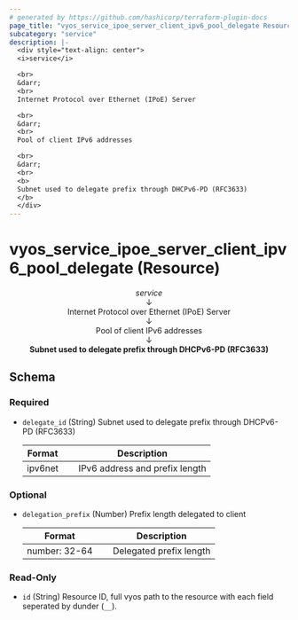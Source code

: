 ```yaml
---
# generated by https://github.com/hashicorp/terraform-plugin-docs
page_title: "vyos_service_ipoe_server_client_ipv6_pool_delegate Resource - vyos"
subcategory: "service"
description: |-
  <div style="text-align: center">
  <i>service</i>

  <br>
  &darr;
  <br>
  Internet Protocol over Ethernet (IPoE) Server

  <br>
  &darr;
  <br>
  Pool of client IPv6 addresses

  <br>
  &darr;
  <br>
  <b>
  Subnet used to delegate prefix through DHCPv6-PD (RFC3633)
  </b>
  </div>
---
```


# vyos_service_ipoe_server_client_ipv6_pool_delegate (Resource)

<div style="text-align: center">
<i>service</i>

<br>
&darr;
<br>
Internet Protocol over Ethernet (IPoE) Server

<br>
&darr;
<br>
Pool of client IPv6 addresses

<br>
&darr;
<br>
<b>
Subnet used to delegate prefix through DHCPv6-PD (RFC3633)
</b>
</div>



<!-- schema generated by tfplugindocs -->
## Schema

### Required

- `delegate_id` (String) Subnet used to delegate prefix through DHCPv6-PD (RFC3633)

    |  Format &emsp; | Description  |
    |----------|---------------|
    |  ipv6net  &emsp; |  IPv6 address and prefix length  |

### Optional

- `delegation_prefix` (Number) Prefix length delegated to client

    |  Format &emsp; | Description  |
    |----------|---------------|
    |  number: 32-64  &emsp; |  Delegated prefix length  |

### Read-Only

- `id` (String) Resource ID, full vyos path to the resource with each field seperated by dunder (`__`).

